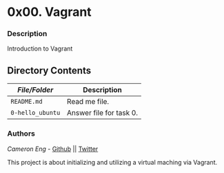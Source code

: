 # 0x00. Vagrant
### Description
Introduction to Vagrant

## Directory Contents

|   ***File/Folder***    |  **Description**                       |
|---------------|---------------------------------------|
| `README.md` |  Read me file. |
| `0-hello_ubuntu` | Answer file for task 0. |

### Authors
*Cameron Eng* - [Github](https://github.com/c_eng/) || [Twitter](https://twitter.com/c33Eng)


This project is about initializing and utilizing a virtual maching via Vagrant.
